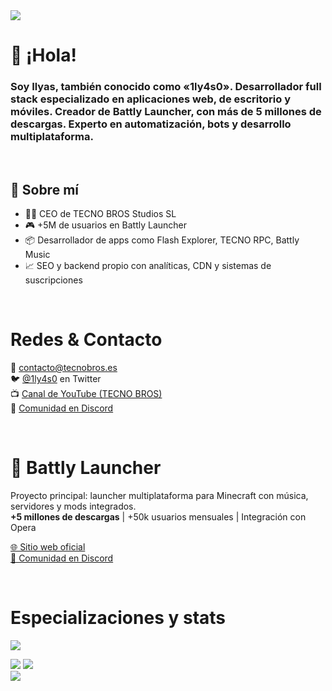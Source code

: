 <img src="https://cdn.discordapp.com/banners/534767171579019266/a_f853a258e1d11ccf66281f99ae9d114d.gif?size=1024" align=center>
<h1>
 👋 ¡Hola!
</h1>
<h3>
  Soy Ilyas, también conocido como <b>«1ly4s0»</b>. Desarrollador full stack especializado en aplicaciones web, de escritorio y móviles. Creador de <b>Battly Launcher</b>, con más de 5 millones de descargas. Experto en automatización, bots y desarrollo multiplataforma.
</h3>
<br>

<h2>🧠 Sobre mí</h2>
<ul>
  <li>👨‍💻 CEO de TECNO BROS Studios SL</li>
  <li>🎮 +5M de usuarios en Battly Launcher</li>
  <li>📦 Desarrollador de apps como Flash Explorer, TECNO RPC, Battly Music</li>
  <li>📈 SEO y backend propio con analíticas, CDN y sistemas de suscripciones</li>
</ul>

<br>

<h1>Redes & Contacto</h1>
<p>
  📧 <a href="mailto:contacto@tecnobros.es">contacto@tecnobros.es</a><br>
  🐦 <a href="https://twitter.com/1ly4s0">@1ly4s0</a> en Twitter<br>
  📺 <a href="https://youtube.com/tecnobros">Canal de YouTube (TECNO BROS)</a><br>
  💬 <a href="https://discord.gg/tecno-bros-885235460178342009">Comunidad en Discord</a>
</p>

<br>
<h1>🚀 Battly Launcher</h1>
<p>
  Proyecto principal: launcher multiplataforma para Minecraft con música, servidores y mods integrados.<br>
  <b>+5 millones de descargas</b> | +50k usuarios mensuales | Integración con Opera
</p>
<p>
  <a href="https://battlylauncher.com">🌐 Sitio web oficial</a><br>
  <a href="https://discord.gg/tecno-bros-885235460178342009">💬 Comunidad en Discord</a>
</p>

<br>
 <h1>
 Especializaciones y stats
</h1>
<img src="https://skillicons.dev/icons?perline=8&i=js,nodejs,electron,mongodb,express,html,css,discordjs,linux,git,vscode">

<p>
  <a href="https://github.com/1ly4s0"><img src="https://stats.techy.lol/api?username=1ly4s0&count_private=true&show_icons=true&theme=dark&cache_seconds=7200&hide_title=true&include_all_commits=true&card_width=300" /></a>
  <a href="https://github.com/1ly4s0"><img src="https://stats.techy.lol/api/top-langs/?username=1ly4s0&layout=compact&card_width=306&theme=dark&hide_title=false&langs_count=6" /></a>
  <br>
  <a href="https://github.com/1ly4s0"><img src="https://github-readme-streak-stats.herokuapp.com?user=1ly4s0&theme=dark"></a>
</p>
